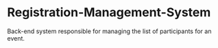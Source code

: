 # Registration-Management-System
Back-end system responsible for managing the list of participants for an event.
